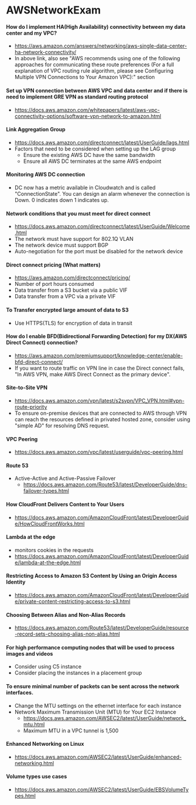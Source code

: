# AWSNetworkExam


#### How do I implement HA(High Availability) connectivity between my data center and my VPC?
  * https://aws.amazon.com/answers/networking/aws-single-data-center-ha-network-connectivity/
  * In above link, also see "AWS recommends using one of the following approaches for communicating these route preferences (For a full explanation of VPC routing rule algorithm, please see Configuring Multiple VPN Connections to Your Amazon VPC):" section
#### Set up VPN connection between AWS VPC and data center and if there is need to implement GRE VPN as standard routing protocol
  * https://docs.aws.amazon.com/whitepapers/latest/aws-vpc-connectivity-options/software-vpn-network-to-amazon.html
#### Link Aggregation Group
  * https://docs.aws.amazon.com/directconnect/latest/UserGuide/lags.html
  * Factors that need to be considered when setting up the LAG group
    * Ensure the existing AWS DC have the same bandwidth
    * Ensure all AWS DC terminates at the same AWS endpoint
#### Monitoring AWS DC connection
  * DC now has a metric available in Cloudwatch and is called "ConnectionState". You can design an alarm whenever the connection is Down. 0 indicates down 1 indicates up.
#### Network conditions that you must meet for direct connect
  * https://docs.aws.amazon.com/directconnect/latest/UserGuide/Welcome.html
  * The network must have support for 802.1Q VLAN
  * The network device must support BGP
  * Auto-negotiation for the port must be disabled for the network device
#### Direct connect pricing (What matters)
  * https://aws.amazon.com/directconnect/pricing/
  * Number of port hours consumed
  * Data transfer from a S3 bucket via a public VIF
  * Data transfer from a VPC via a private VIF
#### To Transfer encrypted large amount of data to S3 
  * Use HTTPS(TLS) for encryption of data in transit
#### How do I enable BFD(Bidirectional Forwarding Detection) for my DX(AWS Direct Connect) connection?
  * https://aws.amazon.com/premiumsupport/knowledge-center/enable-bfd-direct-connect/
  * If you want to route traffic on VPN line in case the Direct connect fails, "In AWS VPN, make AWS Direct Connect as the primary device".
#### Site-to-Site VPN
  * https://docs.aws.amazon.com/vpn/latest/s2svpn/VPC_VPN.html#vpn-route-priority
  * To ensure on-premise devices that are connected to AWS through VPN can reach the resources defined in privated hosted zone, consider using "simple AD" for resolving DNS request.
#### VPC Peering
  * https://docs.aws.amazon.com/vpc/latest/userguide/vpc-peering.html
#### Route 53
  * Active-Active and Active-Passive Failover
    * https://docs.aws.amazon.com/Route53/latest/DeveloperGuide/dns-failover-types.html
#### How CloudFront Delivers Content to Your Users
  * https://docs.aws.amazon.com/AmazonCloudFront/latest/DeveloperGuide/HowCloudFrontWorks.html
#### Lambda at the edge
  * monitors cookies in the requests
  * https://docs.aws.amazon.com/AmazonCloudFront/latest/DeveloperGuide/lambda-at-the-edge.html
#### Restricting Access to Amazon S3 Content by Using an Origin Access Identity
  * https://docs.aws.amazon.com/AmazonCloudFront/latest/DeveloperGuide/private-content-restricting-access-to-s3.html
#### Choosing Between Alias and Non-Alias Records
  * https://docs.aws.amazon.com/Route53/latest/DeveloperGuide/resource-record-sets-choosing-alias-non-alias.html
#### For high performance computing nodes that will be used to process images and videos
  * Consider using C5 instance
  * Consider placing the instances in a placement group
#### To ensure minimal number of packets can be sent across the network interfaces.
  * Change the MTU settings on the ethernet interface for each instance
  * Network Maximum Transmission Unit (MTU) for Your EC2 Instance
    * https://docs.aws.amazon.com/AWSEC2/latest/UserGuide/network_mtu.html
    * Maximum MTU in a VPC tunnel is 1,500
#### Enhanced Networking on Linux
  * https://docs.aws.amazon.com/AWSEC2/latest/UserGuide/enhanced-networking.html
#### Volume types use cases
  * https://docs.aws.amazon.com/AWSEC2/latest/UserGuide/EBSVolumeTypes.html
  
  
